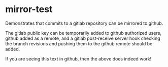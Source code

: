 # mirror-test

Demonstrates that commits to a gitlab repository can be mirrored to github.
<p>
The gitlab public key can be temporarily added to github authorized users, github added as a remote, and a gitlab 
post-receive server hook checking the branch revisions and pushing them to the github remote should be added.
</p>
<p>
If you are seeing this text in github, then the above does indeed work!
</p>